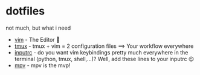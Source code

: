 # dotfiles

not much, but what i need

- [vim](./.vimrc) - The Editor 💎
- [tmux](./.tmux.conf) - tmux + vim = 2 configuration files ==> Your workflow everywhere
- [inputrc](./.inputrc) - do you want vim keybindings pretty much everywhere in the terminal (python, tmux, shell,...)? Well, add these lines to your inputrc 😉
- [mpv](./.config/mpv) - mpv is the mvp!
